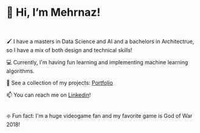 # 👋 Hi, I’m Mehrnaz!
</br>

🖌️ I have a masters in Data Science and AI and a bachelors in Architectrue, so I have a mix of both design and technical skills!

💻 Currently, I'm having fun learning and implementing machine learning algorithms.

📝 See a collection of my projects: [Portfolio](https://mehrnazmiri.myportfolio.com/mehrnaz-miri)




📫 You can reach me on [Linkedin](https://www.linkedin.com/in/mehrnaz-miri-59a879208/)!

</br>
❇️ Fun fact: I'm a huge videogame fan and my favorite game is God of War 2018!
  

<!---
mehrnaz-m/mehrnaz-m is a ✨ special ✨ repository because its `README.md` (this file) appears on your GitHub profile.
You can click the Preview link to take a look at your changes.
--->
